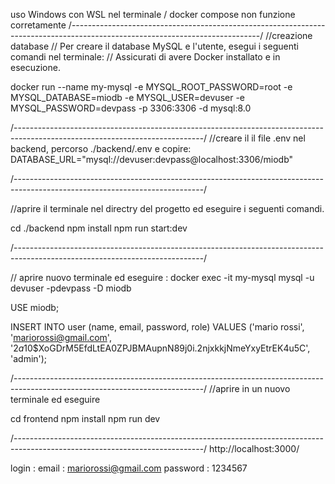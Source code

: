 uso Windows con WSL nel terminale / docker compose non funzione corretamente
/-----------------------------------------------------------------------------------------------------------------------------/
//creazione database
// Per creare il database MySQL e l'utente, esegui i seguenti comandi nel terminale:
// Assicurati di avere Docker installato e in esecuzione.

docker run --name my-mysql -e MYSQL_ROOT_PASSWORD=root -e MYSQL_DATABASE=miodb -e MYSQL_USER=devuser -e MYSQL_PASSWORD=devpass -p 3306:3306 -d mysql:8.0

/-----------------------------------------------------------------------------------------------------------------------------/
//creare il il file .env nel backend, percorso ./backend/.env 
e copire:
DATABASE_URL="mysql://devuser:devpass@localhost:3306/miodb"


/-----------------------------------------------------------------------------------------------------------------------------/

//aprire il terminale nel directry del progetto ed eseguire i seguenti comandi.

cd ./backend
npm install
npm run start:dev

/-----------------------------------------------------------------------------------------------------------------------------/


// aprire nuovo terminale ed eseguire :
docker exec -it my-mysql mysql -u devuser -pdevpass -D miodb
 
USE miodb;

INSERT INTO user (name, email, password, role) VALUES ('mario rossi', 'mariorossi@gmail.com', '$2a$10$XoGDrM5EfdLtEA0ZPJBMAupnN89j0i.2njxkkjNmeYxyEtrEK4u5C', 'admin');




/-----------------------------------------------------------------------------------------------------------------------------/
//aprire in un nuovo terminale ed eseguire

cd frontend
npm install
npm run dev

/-----------------------------------------------------------------------------------------------------------------------------/
http://localhost:3000/

login :
email : mariorossi@gmail.com
password : 1234567






